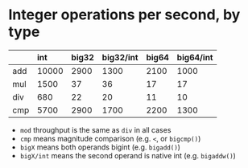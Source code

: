 # Integer operations per second, by type

|     | int   | big32 | big32/int | big64 | big64/int |
| :-- | :---- | :---- | :-------- | :---- | :-------- |
| add | 10000 |  2900 |      1300 |  2100 |      1000 |
| mul |  1500 |    37 |        36 |    17 |        17 |
| div |   680 |    22 |        20 |    11 |        10 |
| cmp |  5700 |  2900 |      1700 |  2200 |      1300 |

 * `mod` throughput is the same as `div` in all cases
 * `cmp` means magnitude comparison (e.g. `<`, or `bigcmp()`)
 * `bigX` means both operands bigint (e.g. `bigadd()`)
 * `bigX/int` means the second operand is native int (e.g. `bigaddw()`)
